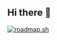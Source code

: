 ## Hi there 👋

<!--
**dombovari-balazs/dombovari-balazs** is a ✨ _special_ ✨ repository because its `README.md` (this file) appears on your GitHub profile.

Here are some ideas to get you started:

- 🔭 I’m currently working on ...
- 🌱 I’m currently learning ...
- 👯 I’m looking to collaborate on ...
- 🤔 I’m looking for help with ...
- 💬 Ask me about ...
- 📫 How to reach me: ...
- 😄 Pronouns: ...
- ⚡ Fun fact: ...
-->



[![roadmap.sh](https://roadmap.sh/card/wide/66bcba4891320df4bdbb4f2e?variant=dark&roadmaps=backend)](https://roadmap.sh)

